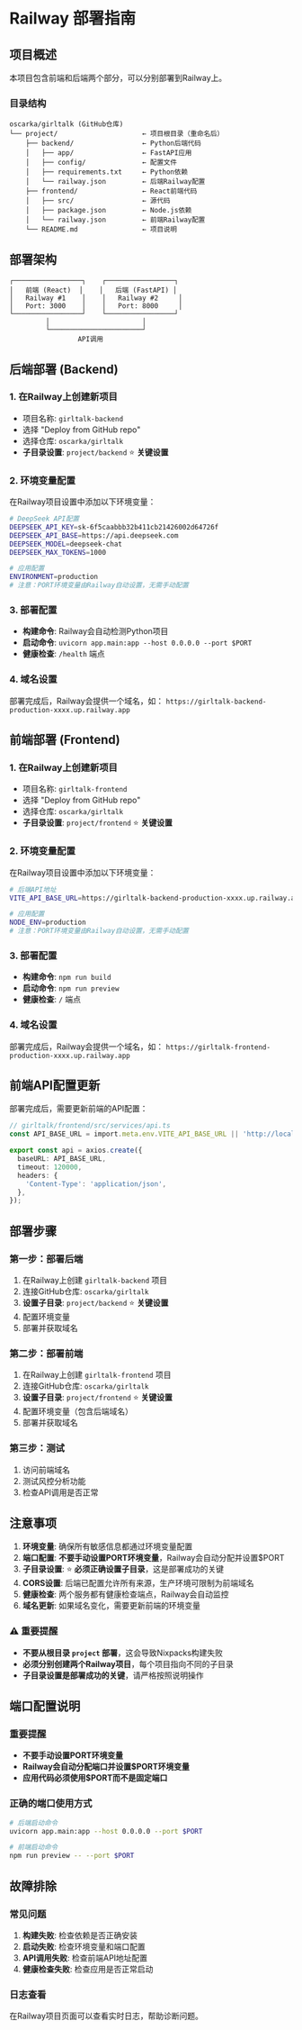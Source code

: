 # Railway 部署指南

## 项目概述

本项目包含前端和后端两个部分，可以分别部署到Railway上。

### 目录结构
```
oscarka/girltalk (GitHub仓库)
└── project/                     ← 项目根目录（重命名后）
    ├── backend/                 ← Python后端代码
    │   ├── app/                 ← FastAPI应用
    │   ├── config/              ← 配置文件
    │   ├── requirements.txt     ← Python依赖
    │   └── railway.json         ← 后端Railway配置
    ├── frontend/                ← React前端代码
    │   ├── src/                 ← 源代码
    │   ├── package.json         ← Node.js依赖
    │   └── railway.json         ← 前端Railway配置
    └── README.md                ← 项目说明
```

## 部署架构

```
┌─────────────────┐    ┌─────────────────┐
│   前端 (React)  │    │   后端 (FastAPI) │
│   Railway #1    │    │   Railway #2     │
│   Port: 3000    │    │   Port: 8000     │
└─────────────────┘    └─────────────────┘
         │                       │
         └───────────────────────┘
                 API调用
```

## 后端部署 (Backend)

### 1. 在Railway上创建新项目
- 项目名称: `girltalk-backend`
- 选择 "Deploy from GitHub repo"
- 选择仓库: `oscarka/girltalk`
- **子目录设置**: `project/backend` ⭐ **关键设置**

### 2. 环境变量配置
在Railway项目设置中添加以下环境变量：

```bash
# DeepSeek API配置
DEEPSEEK_API_KEY=sk-6f5caabbb32b411cb21426002d64726f
DEEPSEEK_API_BASE=https://api.deepseek.com
DEEPSEEK_MODEL=deepseek-chat
DEEPSEEK_MAX_TOKENS=1000

# 应用配置
ENVIRONMENT=production
# 注意：PORT环境变量由Railway自动设置，无需手动配置
```

### 3. 部署配置
- **构建命令**: Railway会自动检测Python项目
- **启动命令**: `uvicorn app.main:app --host 0.0.0.0 --port $PORT`
- **健康检查**: `/health` 端点

### 4. 域名设置
部署完成后，Railway会提供一个域名，如：
`https://girltalk-backend-production-xxxx.up.railway.app`

## 前端部署 (Frontend)

### 1. 在Railway上创建新项目
- 项目名称: `girltalk-frontend`
- 选择 "Deploy from GitHub repo"
- 选择仓库: `oscarka/girltalk`
- **子目录设置**: `project/frontend` ⭐ **关键设置**

### 2. 环境变量配置
在Railway项目设置中添加以下环境变量：

```bash
# 后端API地址
VITE_API_BASE_URL=https://girltalk-backend-production-xxxx.up.railway.app

# 应用配置
NODE_ENV=production
# 注意：PORT环境变量由Railway自动设置，无需手动配置
```

### 3. 部署配置
- **构建命令**: `npm run build`
- **启动命令**: `npm run preview`
- **健康检查**: `/` 端点

### 4. 域名设置
部署完成后，Railway会提供一个域名，如：
`https://girltalk-frontend-production-xxxx.up.railway.app`

## 前端API配置更新

部署完成后，需要更新前端的API配置：

```typescript
// girltalk/frontend/src/services/api.ts
const API_BASE_URL = import.meta.env.VITE_API_BASE_URL || 'http://localhost:8000';

export const api = axios.create({
  baseURL: API_BASE_URL,
  timeout: 120000,
  headers: {
    'Content-Type': 'application/json',
  },
});
```

## 部署步骤

### 第一步：部署后端
1. 在Railway上创建 `girltalk-backend` 项目
2. 连接GitHub仓库: `oscarka/girltalk`
3. **设置子目录**: `project/backend` ⭐ **关键设置**
4. 配置环境变量
5. 部署并获取域名

### 第二步：部署前端
1. 在Railway上创建 `girltalk-frontend` 项目
2. 连接GitHub仓库: `oscarka/girltalk`
3. **设置子目录**: `project/frontend` ⭐ **关键设置**
4. 配置环境变量（包含后端域名）
5. 部署并获取域名

### 第三步：测试
1. 访问前端域名
2. 测试风控分析功能
3. 检查API调用是否正常

## 注意事项

1. **环境变量**: 确保所有敏感信息都通过环境变量配置
2. **端口配置**: **不要手动设置PORT环境变量**，Railway会自动分配并设置$PORT
3. **子目录设置**: ⭐ **必须正确设置子目录**，这是部署成功的关键
4. **CORS设置**: 后端已配置允许所有来源，生产环境可限制为前端域名
5. **健康检查**: 两个服务都有健康检查端点，Railway会自动监控
6. **域名更新**: 如果域名变化，需要更新前端的环境变量

### ⚠️ 重要提醒
- **不要从根目录 `project` 部署**，这会导致Nixpacks构建失败
- **必须分别创建两个Railway项目**，每个项目指向不同的子目录
- **子目录设置是部署成功的关键**，请严格按照说明操作

## 端口配置说明

### 重要提醒
- **不要手动设置PORT环境变量**
- **Railway会自动分配端口并设置$PORT环境变量**
- **应用代码必须使用$PORT而不是固定端口**

### 正确的端口使用方式
```bash
# 后端启动命令
uvicorn app.main:app --host 0.0.0.0 --port $PORT

# 前端启动命令  
npm run preview -- --port $PORT
```

## 故障排除

### 常见问题
1. **构建失败**: 检查依赖是否正确安装
2. **启动失败**: 检查环境变量和端口配置
3. **API调用失败**: 检查前端API地址配置
4. **健康检查失败**: 检查应用是否正常启动

### 日志查看
在Railway项目页面可以查看实时日志，帮助诊断问题。
